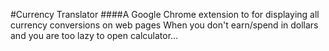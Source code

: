 #Currency Translator
####A Google Chrome extension to for displaying all currency conversions on web pages
When you don't earn/spend in dollars and you are too lazy to open calculator...
